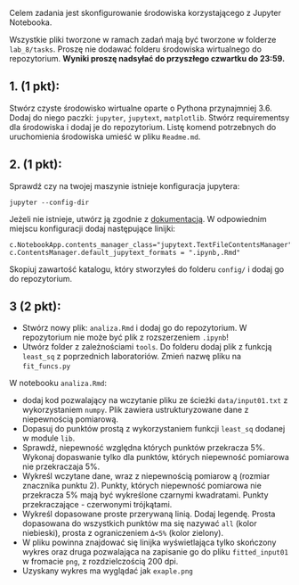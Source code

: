 Celem zadania jest skonfigurowanie środowiska korzystającego 
z Jupyter Notebooka. 

Wszystkie pliki tworzone w ramach zadań mają być tworzone 
w folderze `lab_8/tasks`. Proszę nie dodawać folderu środowiska wirtualnego 
do repozytorium. **Wyniki proszę nadsyłać do przyszłego czwartku do 23:59.**


## 1. (1 pkt):
Stwórz czyste środowisko wirtualne oparte o Pythona przynajmniej 3.6.
Dodaj do niego paczki: `jupyter`, `jupytext`, `matplotlib`.
Stwórz requirementsy dla środowiska i dodaj je do repozytorium.
Listę komend potrzebnych do uruchomienia środowiska umieść w pliku `Readme.md`.
## 2. (1 pkt):
Sprawdź czy na twojej maszynie istnieje konfiguracja jupytera:
```
jupyter --config-dir
```
Jeżeli nie istnieje, utwórz ją zgodnie z [dokumentacją](
https://jupyter-notebook.readthedocs.io/en/stable/config.html).
W odpowiednim miejscu konfiguracji dodaj następujące linijki:
```
c.NotebookApp.contents_manager_class="jupytext.TextFileContentsManager"
c.ContentsManager.default_jupytext_formats = ".ipynb,.Rmd"
```
Skopiuj zawartość katalogu, który stworzyłeś
do folderu `config/` i dodaj go do repozytorium.
## 3 (2 pkt):
* Stwórz nowy plik: `analiza.Rmd` i dodaj go do repozytorium. 
W repozytorium nie może być plik z rozszerzeniem `.ipynb`!
* Utwórz folder z zależnościami `tools`. 
Do folderu dodaj plik z funkcją `least_sq` z poprzednich laboratoriów. 
Zmień nazwę pliku na `fit_funcs.py`

W notebooku `analiza.Rmd`:
* dodaj kod pozwalający na wczytanie pliku ze ścieżki `data/input01.txt` 
z wykorzystaniem `numpy`. Plik zawiera ustrukturyzowane dane 
z niepewnością pomiarową. 
* Dopasuj do punktów prostą z wykorzystaniem funkcji `least_sq` dodanej
 w module `lib`.
* Sprawdź, niepewność względna których punktów przekracza 5%. 
Wykonaj dopaswanie tylko dla punktów, 
których niepewność pomiarowa nie przekraczaja 5%.
* Wykreśl wczytane dane, wraz z niepewnością pomiarow
ą (rozmiar znacznika punktu 2). 
Punkty, których niepewność pomiarowa nie przekracza 5% 
mają być wykreślone czarnymi kwadratami. 
Punkty przekraczające - czerwonymi trójkątami.
* Wykreśl dopasowane proste przerywaną linią. Dodaj legendę. 
Prosta dopasowana do wszystkich punktów ma się nazywać `all` (kolor niebieski), 
prosta z ograniczeniem `Δ<5%` (kolor zielony).
* W pliku powinna znajdować się linijka wyświetlająca tylko skończony wykres 
oraz druga pozwalająca na zapisanie go do pliku `fitted_input01` 
w fromacie `png`, z rozdzielczością 200 dpi.
* Uzyskany wykres ma wyglądać jak `exaple.png`



